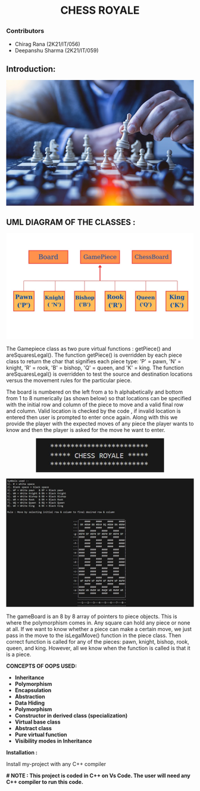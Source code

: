 # <p align="center">CHESS ROYALE</p> 

### Contributors

* Chirag Rana 		(2K21/IT/056)
* Deepanshu Sharma	(2K21/IT/059)

## Introduction:
<p 
Chess Royale is an object-oriented C++ based 2-PLAYER chess game that aims to provide an immersive and enjoyable chess-playing experience. The game is designed using object-oriented programming principles to create a modular and extensible structure. 
</p>
<p
         We implement the most popular 2-player game of Chess keeping in mind the object oriented practices of the  C++ .The Base class i.e GamePiece Class has 2 pure virtual functions i.e these functions has to be over-ridden who even extends the base class or else the extending class also becomes the abstract class. getPiece() & areSquaresLegal are 2 virtual functions in the base class . Gamepiece is an abstract class as it has pure virtual functions.
</p>
<p 
         In addition to its C++ implementation and terminal accessibility, Chess Royale stands out with its elegant OOP design, delivering a seamless and intuitive user interface for players to immerse themselves in the strategic depth and tactical challenges of the game. With its refined mechanics and engaging gameplay, Chess Royale is poised to captivate chess enthusiasts and provide countless hours of enjoyment in the digital realm.
</p>

<p align ="center">
<img src="/images/ChessGame.jpg"/ alt="chess-game">
</p> 

## UML DIAGRAM OF THE CLASSES :

<p align ="center">
<img src="/images/UML.jpeg"/ alt="Flowchart to show classes">
</p> 

<p>
The Gamepiece class as two pure virtual functions : getPiece() and areSquaresLegal(). The function getPiece() is overridden by each piece class to return the char that signifies each piece type: 'P' = pawn, 'N' = knight, 'R' = rook, 'B' = bishop, 'Q' = queen, and 'K' = king. The function areSquaresLegal() is overridden to test the source and destination locations versus the movement rules for the particular piece.
</p> 
<p>
               The board is numbered on the left from a to h alphabetically and bottom from 1 to 8 numerically (as shown below) so that locations can be specified with the initial row and column of the piece to move and  a valid final row and column. Valid location is checked by the code , if invalid location is entered then user is prompted to enter once again. Along with this we provide the player with the expected moves of any piece the player wants to know and then the player is asked for the move he want to enter.
</p> 

<p align ="center">
<img src="/images/CHESS_ROYALE.jpg"/ alt="chess board on IDE terminal">
</p> 
<p align ="center">
<img src="/images/CHESS_TERMINAL.jpg"/ alt="chess board on IDE terminal">
</p> 

<p>
The gameBoard is an 8 by 8 array of pointers to piece objects. This is where the polymorphism comes in. Any square can hold any piece or none at all. If we want to know whether a piece can make a certain move, we just pass in the move to the isLegalMove() function in the piece class. Then correct function is called for any of the pieces: pawn, knight, bishop, rook, queen, and king. However, all we know when the function is called is that it is a piece.
</p>

**CONCEPTS OF OOPS USED:**

* **Inheritance** 
* **Polymorphism**
* **Encapsulation** 
* **Abstraction** 
* **Data Hiding** 
* **Polymorphism**
* **Constructor in derived class (specialization)**
* **Virtual base class**
* **Abstract class**
* **Pure virtual function**
* **Visibility modes in Inheritance**

**Installation :**
<p>
Install my-project with any C++ compiler
</p>

**# NOTE : This project is coded in C++ on Vs Code. The user will need any C++ compiler to run this code.**
